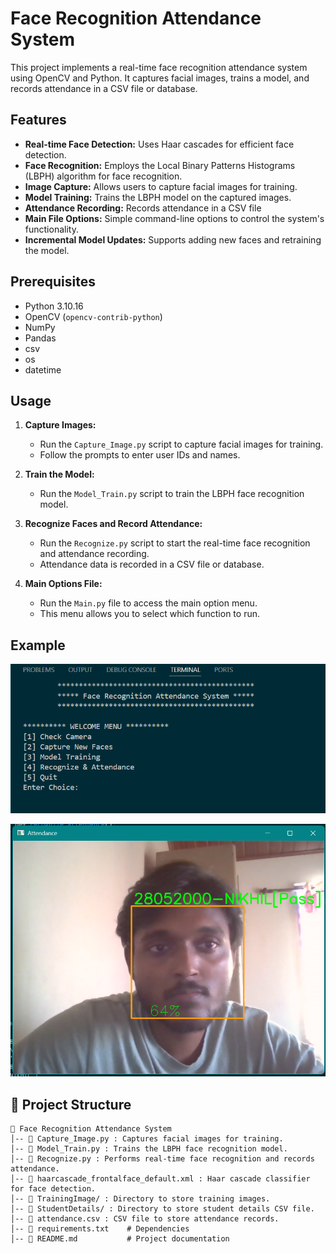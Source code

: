 # **Face Recognition Attendance System**

This project implements a real-time face recognition attendance system using OpenCV and Python. It captures facial images, trains a model, and records attendance in a CSV file or database.

## Features

* **Real-time Face Detection:** Uses Haar cascades for efficient face detection.
* **Face Recognition:** Employs the Local Binary Patterns Histograms (LBPH) algorithm for face recognition.
* **Image Capture:** Allows users to capture facial images for training.
* **Model Training:** Trains the LBPH model on the captured images.
* **Attendance Recording:** Records attendance in a CSV file
* **Main File Options:** Simple command-line options to control the system's functionality. 
* **Incremental Model Updates:** Supports adding new faces and retraining the model.

## Prerequisites

* Python 3.10.16
* OpenCV (`opencv-contrib-python`)
* NumPy
* Pandas
* csv
* os
* datetime

## Usage

1.  **Capture Images:**

    * Run the `Capture_Image.py` script to capture facial images for training.
    * Follow the prompts to enter user IDs and names.

2.  **Train the Model:**

    * Run the `Model_Train.py` script to train the LBPH face recognition model.

3.  **Recognize Faces and Record Attendance:**

    * Run the `Recognize.py` script to start the real-time face recognition and attendance recording.
    * Attendance data is recorded in a CSV file or database.

4.  **Main Options File:**

    * Run the `Main.py` file to access the main option menu.
    * This menu allows you to select which function to run.

## Example
 
 ![Main Menu](menu.png)

 ![Recognize output](final_result.png)

## 📂 **Project Structure**

```
📁 Face Recognition Attendance System
│-- 📄 Capture_Image.py : Captures facial images for training.
│-- 📄 Model_Train.py : Trains the LBPH face recognition model.
│-- 📄 Recognize.py : Performs real-time face recognition and records attendance.
│-- 📄 haarcascade_frontalface_default.xml : Haar cascade classifier for face detection.
│-- 📄 TrainingImage/ : Directory to store training images.
│-- 📄 StudentDetails/ : Directory to store student details CSV file.
│-- 📄 attendance.csv : CSV file to store attendance records.
│-- 📄 requirements.txt    # Dependencies
│-- 📄 README.md           # Project documentation
```

